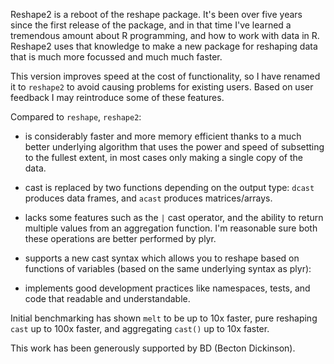 Reshape2 is a reboot of the reshape package. It's been over five years since the first release of the package, and in that time I've learned a tremendous amount about R programming, and how to work with data in R. Reshape2 uses that knowledge to make a new package for reshaping data that is much more focussed and much much faster.

This version improves speed at the cost of functionality, so I have renamed it to `reshape2` to avoid causing problems for existing users.  Based on user feedback I may reintroduce some of these features.

Compared to `reshape`, `reshape2`:

 * is considerably faster and more memory efficient thanks to a much better
   underlying algorithm that uses the power and speed of subsetting to the
   fullest extent, in most cases only making a single copy of the data.

 * cast is replaced by two functions depending on the output type: `dcast`
   produces data frames, and `acast` produces matrices/arrays.

 * lacks some features such as the `|` cast operator, and the ability to
   return multiple values from an aggregation function. I'm reasonable sure
   both these operations are better performed by plyr.

 * supports a new cast syntax which allows you to reshape based on functions
   of variables (based on the same underlying syntax as plyr):
   
 * implements good development practices like namespaces, tests, and code that
   readable and understandable.

Initial benchmarking has shown `melt` to be up to 10x faster, pure reshaping `cast` up to 100x faster, and aggregating `cast()` up to 10x faster.


This work has been generously supported by BD (Becton Dickinson).
